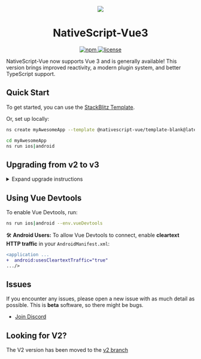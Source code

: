 <p align="center">
    <img src="https://user-images.githubusercontent.com/879060/205505950-70769439-ff3e-4ecc-b0cd-1385483a847c.jpg">
</p>

<h1 align="center">NativeScript-Vue3</h1>

<p align="center">
    <a href="https://www.npmjs.com/package/nativescript-vue">
       <img src="https://img.shields.io/npm/v/nativescript-vue/latest.svg" alt="npm">
    </a>
    <a href="https://github.com/nativescript-vue/nativescript-vue/blob/master/LICENSE">
       <img src="https://img.shields.io/github/license/nativescript-vue/nativescript-vue.svg" alt="license">
    </a>
</p>

NativeScript-Vue now supports Vue 3 and is generally available! This version brings improved reactivity, a modern plugin system, and better TypeScript support.

## Quick Start

To get started, you can use the [StackBlitz Template](https://stackblitz.com/fork/github/nativescript-vue/nativescript-vue/tree/main/packages/stackblitz-template?file=src%2Fcomponents%2FHome.vue&title=NativeScript%20Starter%20Vue3%20Beta).

Or, set up locally:

```sh
ns create myAwesomeApp --template @nativescript-vue/template-blank@latest

cd myAwesomeApp
ns run ios|android
```

## Upgrading from v2 to v3

<details>

<summary>Expand upgrade instructions</summary>

### Application Initialization Changes

In Vue 2, the app was initialized like this:

```ts
import Vue from 'nativescript-vue';
import Home from './components/Home.vue';

new Vue({
  render: (h) => h('frame', [h(Home)]),
}).$start();
```

In Vue 3, you now use `createApp`:

```ts
import { createApp } from 'nativescript-vue';
import Home from './components/Home.vue';

const app = createApp(Home);
app.start();
```

✅ **Key Changes:**

- Use `createApp(Home)` instead of `new Vue()`.
- The root `<Frame>` component should now be inside `Home.vue` (depending on your frame/navigation setup), not in the `createApp` function.

[Example Implementation](https://github.com/nativescript-vue/nativescript-vue/blob/main/packages/template-blank/src/components/Home.vue#L33)

### Navigation Changes in Vue 3

Navigation functions like `$navigateTo`, `$navigateBack`, and `$showModal` must now be **imported** instead of being accessed from `this`.

```html
<script lang="ts" setup>
  import { $navigateTo, $navigateBack, $showModal } from 'nativescript-vue';
  import MyComponent from './components/MyComponent.vue';

  function navigate() {
    $navigateTo(MyComponent, {
      /* options */
    });
  }

  function goBack() {
    $navigateBack();
  }

  function openModal() {
    $showModal(MyComponent, {
      /* options */
    });
  }
</script>
```

> ✅ **Why the change?**
>
> Vue 3 now uses **composition API** and removes `$navigateTo` from the component instance.

> **Note** Vue3 also supports the options API, where these methods are still available on `this`, however we recommend using the composition API.

### Plugin Registration

Plugins are now registered using `registerElement` instead of modifying the Vue instance.

#### **Before (Vue 2)**

```ts
import Vue from 'nativescript-vue';

Vue.registerElement(
  'Gradient',
  () => require('nativescript-gradient').Gradient,
);
```

#### **Now (Vue 3)**

```ts
import { createApp, registerElement } from 'nativescript-vue';
import Home from './components/Home.vue';

registerElement('Gradient', () => require('nativescript-gradient').Gradient);

// or using import statements
import { Gradient } from 'nativescript-gradient';
registerElement('Gradient', () => Gradient);

const app = createApp(Home);
app.start();
```

> ✅ **Note** Some plugins export a Vue3 compatible plugin, that can be used with `.use()`, like `@nativescript-community/ui-collectionview/vue3`. Consult the plugin documentation and if it doesn't specify this, use `registerElement` normally.

```ts
import { createApp } from 'nativescript-vue';
import Home from './components/Home.vue';
import CollectionView from '@nativescript-community/ui-collectionview/vue3';

const app = createApp(Home);
app.use(CollectionView);
app.start();
```

### ListView Changes

1. Instead of `for="item in listOfItems"`, use `:items="items"`
1. Instead of `if="condition"` us `:itemTemplateSelector="function"`
1. Use `#default="{ item, index }"` inside `<template>`

**Before (Vue 2)**

```html
<ListView for="item in listOfItems">
  <v-template>
    <label :text="item.text" />
  </v-template>

  <v-template if="item.odd">
    <label :text="item.text" class="bg-red-500" />
  </v-template>
</ListView>
```

**Now (Vue 3)**

```html
<script lang="ts" setup>
  const items = ref([
    /* ... items... */
  ]);

  function itemTemplateSelector(item, index) {
    return index % 2 === 0 ? 'default' : 'odd';
  }
</script>

<template>
  <ListView :items="items" :itemTemplateSelector="itemTemplateSelector">
    <template #default="{ item, index }">
      <label :text="item.text" />
    </template>

    <template #odd="{ item, index }">
      <label :text="item.text" class="bg-red-500" />
    </template>
  </ListView>
</template>
```

🚀 **Bonus:** You can now strongly type `item` using TypeScript!

```html
<template
  #default="{ item, index }: { item: MyType, index: number }"
></template>
```

Or, using the `ListItem` helper type:

```html
<template #default="{ item, index }: ListItem<MyType>"></template>
```

</details>

## Using Vue Devtools

To enable Vue Devtools, run:

```sh
ns run ios|android --env.vueDevtools
```

🛠️ **Android Users:**
To allow Vue Devtools to connect, enable **cleartext HTTP traffic** in your `AndroidManifest.xml`:

```diff
<application ...
+  android:usesCleartextTraffic="true"
.../>
```

## Issues

If you encounter any issues, please open a new issue with as much detail as possible. This is **beta** software, so there might be bugs.

- [Join Discord](https://nativescript.org/discord)

## Looking for V2?

The V2 version has been moved to the [v2 branch](https://github.com/nativescript-vue/nativescript-vue/tree/v2)
